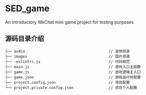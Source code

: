 # SED_game

An introductory WeChat mini game project for testing purposes

## 源码目录介绍

```
├── audio                                      // 音频资源
├── images                                     // 图片资源
├── .eslintrc.js                               // 代码规范
├── main.js                                    // 游戏入口主函数
├── game.js                                    // 游戏逻辑主入口
├── game.json                                  // 游戏运行时配置
├── project.config.json                        // 项目配置
└── project.private.config.json                // 项目个人配置
```
